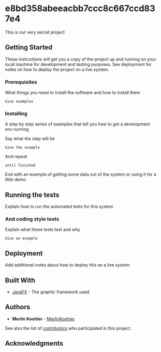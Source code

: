 # e8bd358abeeacbb7ccc8c667ccd837e4

This is our very secret project

## Getting Started

These instructions will get you a copy of the project up and running on your local machine for development and testing purposes. See deployment for notes on how to deploy the project on a live system.

### Prerequisites

What things you need to install the software and how to install them

```
Give examples
```

### Installing

A step by step series of examples that tell you how to get a development env running

Say what the step will be

```
Give the example
```

And repeat

```
until finished
```

End with an example of getting some data out of the system or using it for a little demo

## Running the tests

Explain how to run the automated tests for this system

### And coding style tests

Explain what these tests test and why

```
Give an example
```

## Deployment

Add additional notes about how to deploy this on a live system

## Built With

* [JavaFX](https://openjfx.io/) - The graphic framework used

## Authors

* **Merlin Koehler** - [MerlinKoehler](https://github.com/MerlinKoehler)

See also the list of [contributors](https://github.com/MerlinKoehler/e8bd358abeeacbb7ccc8c667ccd837e4/contributors) who participated in this project.

## Acknowledgments

